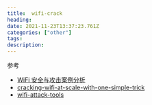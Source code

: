 ```yaml
---
title:  wifi-crack
heading: 
date: 2021-11-23T13:37:23.761Z
categories: ["other"]
tags: 
description: 
---
```



参考
- [WiFi 安全与攻击案例分析](https://paper.seebug.org/1159/)
- [cracking-wifi-at-scale-with-one-simple-trick](https://www.cyberark.com/resources/threat-research-blog/cracking-wifi-at-scale-with-one-simple-trick)
- [wifi-attack-tools](https://linuxhint.com/wireless-attack-tools-kali-linux/)